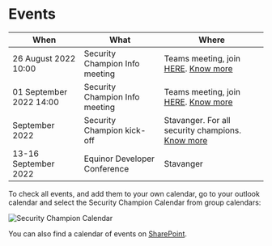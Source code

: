 # Events

| **When** | **What** | **Where** |
|---|---|---|
| 26 August 2022 10:00 | Security Champion Info meeting | Teams meeting, join [HERE](). [Know more](./1-sc-info-meeting.md)|
| 01 September 2022 14:00 | Security Champion Info meeting | Teams meeting, join [HERE](). [Know more](./1-sc-info-meeting.md)|
| September 2022 | Security Champion kick-off | Stavanger. For all security champions. [Know more](./sc-kickoff-agenda.md) |
| 13-16 September 2022 | Equinor Developer Conference | Stavanger |


To check all events, and add them to your own calendar, go to your outlook calendar and select the Security Champion Calendar from group calendars:

![Security Champion Calendar](./outlook.png)

You can also find a calendar of events on [SharePoint](https://statoilsrm.sharepoint.com/sites/securitychampion9).
